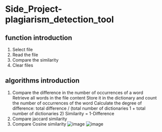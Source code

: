 # Side_Project-plagiarism_detection_tool
## function introduction
1. Select file
2. Read the file
3. Compare the similarity
4. Clear files
## algorithms introduction
1. Compare the difference in the number of occurrences of a word
  Retrieve all words in the file content
  Store it in the dictionary and count the number of occurrences of the word
  Calculate the degree of difference: total difference / (total number of dictionaries 1 + total number of dictionaries 2)
  Similarity = 1-Difference
2. Compare jaccard similarity
3. Compare Cosine similarity
![image](https://user-images.githubusercontent.com/56544982/143400529-8bad8c8b-9460-49cf-b9c0-28404c37cc36.png)
![image](https://user-images.githubusercontent.com/56544982/143400597-ad0c2ebd-e4a5-46b6-a6c3-f3d6ff54b6ed.png)


